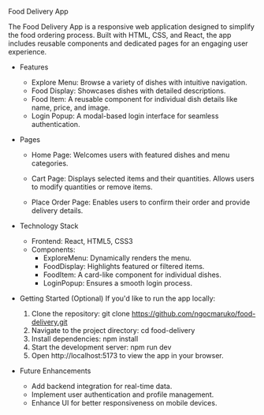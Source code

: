 Food Delivery App

The Food Delivery App is a responsive web application designed to simplify the food ordering process. Built with HTML, CSS, and React, the app includes reusable components and dedicated pages for an engaging user experience.

* Features
  - Explore Menu: Browse a variety of dishes with intuitive navigation.
  - Food Display: Showcases dishes with detailed descriptions.
  - Food Item: A reusable component for individual dish details like name, price, and image.
  - Login Popup: A modal-based login interface for seamless authentication.

* Pages
  - Home Page:
     Welcomes users with featured dishes and menu categories.
  - Cart Page:
    Displays selected items and their quantities.
    Allows users to modify quantities or remove items.

  - Place Order Page:
    Enables users to confirm their order and provide delivery details.

* Technology Stack
  - Frontend: React, HTML5, CSS3
  - Components:
    - ExploreMenu: Dynamically renders the menu.
    - FoodDisplay: Highlights featured or filtered items.
    - FoodItem: A card-like component for individual dishes.
    - LoginPopup: Ensures a smooth login process.

* Getting Started (Optional)
  If you'd like to run the app locally:
  1. Clone the repository: git clone https://github.com/ngocmaruko/food-delivery.git
  2. Navigate to the project directory: cd food-delivery
  3. Install dependencies: npm install
  4. Start the development server: npm run dev
  5. Open http://localhost:5173 to view the app in your browser.
 

* Future Enhancements
  - Add backend integration for real-time data.
  - Implement user authentication and profile management.
  - Enhance UI for better responsiveness on mobile devices.
